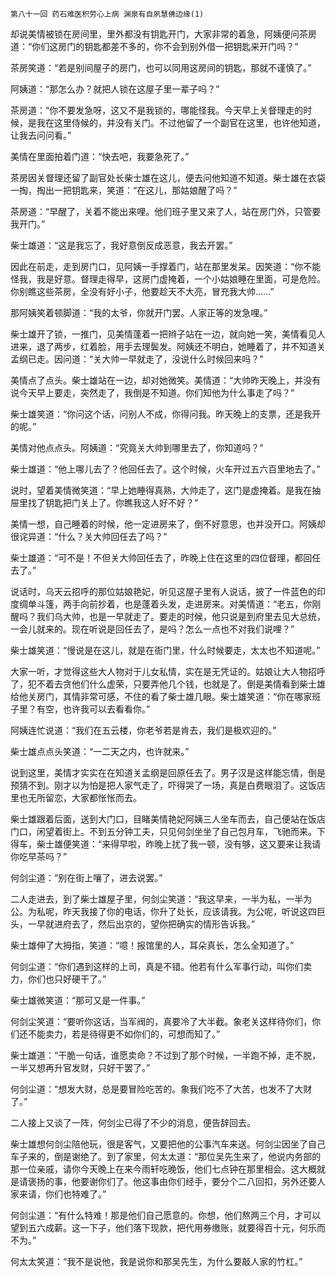     第八十一回 药石难医积劳心上病 渊泉有自夙慧佛边缘(1) 

   却说美情被锁在房间里，里外都没有钥匙开门，大家非常的着急，阿姨便问茶房道：“你们这房门的钥匙都差不多的，你不会到别外借一把钥匙来开门吗？”

   茶房笑道：“若是别间屋子的房门，也可以同用这房间的钥匙，那就不谨慎了。”

   阿姨道：“那怎么办？就把人锁在这屋子里一辈子吗？”

   茶房道：“你不要发急呀，这又不是我锁的，哪能怪我。今天早上关督理走的时候，是我在这里侍候的，并没有关门。不过他留了一个副官在这里，也许他知道，让我去问问看。”

   美情在里面拍着门道：“快去吧，我要急死了。”

   茶房因关督理还留了副官处长柴士雄在这儿，便去问他知道不知道。柴士雄在衣袋一掏，掏出一把钥匙来，笑道：“在这儿，那姑娘醒了吗？”

   茶房道：“早醒了，关着不能出来哩。他们班子里又来了人，站在房门外，只管要我开门。”

   柴士雄道：“这是我忘了，我好意倒反成恶意，我去开罢。”

   因此在前走，走到房门口，见阿姨一手撑着门，站在那里发呆。因笑道：“你不能怪我，我是好意。督理走得早，这房门虚掩着，一个小姑娘睡在里面，可是危险。你别瞧这些茶房，全没有好小子，他要趁天不大亮，冒充我大帅……”

   那阿姨笑着顿脚道：“我的太爷，你就开门罢。人家正等的发急哩。”

   柴士雄开了锁，一推门，见美情蓬着一把辫子站在一边，就向她一笑，美情看见人进来，退了两步，红着脸，用手去理鬓发。阿姨还不明白，她睡着了，并不知道关孟纲已走。因问道：“关大帅一早就走了，没说什么时候回来吗？”

   美情点了点头。柴士雄站在一边，却对她微笑。美情道：“大帅昨天晚上，并没有说今天早上要走，突然走了，我倒是不知道。你们知他为什么事走了吗？”

   柴士雄笑道：“你问这个话，问别人不成，你得问我。昨天晚上的支票，还是我开的呢。”

   美情对他点点头。阿姨道：“究竟关大帅到哪里去了，你知道吗？”

   柴士雄道：“他上哪儿去了？他回任去了。这个时候，火车开过五六百里地去了。”

   说时，望着美情微笑道：“早上她睡得真熟，大帅走了，这门是虚掩着。是我在抽屉里找了钥匙把门关上了。你瞧我这人好不好？”

   美情一想，自己睡着的时候，他一定进房来了，倒不好意思，也并没开口。阿姨却很诧异道：“什么？关大帅回任去了吗？”

   柴士雄道：“可不是！不但关大帅回任去了，昨晚上住在这里的四位督理，都回任去了。”

   说话时，乌天云招呼的那位姑娘艳妃，听见这屋子里有人说话，披了一件蓝色的印度绸单斗篷，两手向前抄着，也是蓬着头发，走进房来。对美情道：“老五，你刚醒吗？我们乌大帅，也是一早就走了。要走的时候，他只说是到府里去见大总统，一会儿就来的。现在听说是回任去了，是吗？怎么一点也不对我们说哩？”

   柴士雄笑道：“慢说是在这儿，就是在衙门里，什么时候要走，太太也不知道呢。”

   大家一听，才觉得这些大人物对于儿女私情，实在是无凭证的。姑娘让大人物招呼了，犯不着去贪他们什么虚荣，只要弄他几个钱，也就是了。倒是美情看到柴士雄给他关房门，其情非常可感，不住的看了柴士雄几眼。柴士雄笑道：“你在哪家班子里？有空，也许我可以去看看你。”

   阿姨连忙说道：“我们在五云楼，你老爷若是肯去，我们是极欢迎的。”

   柴士雄点点头笑道：“一二天之内，也许就来。”

   说到这里，美情才实实在在知道关孟纲是回原任去了。男子汉是这样能忘情，倒是预猜不到。刚才以为怕是把人家气走了，吓得哭了一场，真是白费眼泪了。这饭店里也无所留恋，大家都怅怅而去。

   柴士雄跟着后面，送到大门口，目睹美情艳妃阿姨三人坐车而去，自己便站在饭店门口，闲望着街上。不到五分钟工夫，只见何剑坐坐了自己包月车，飞驰而来。下得车，柴士雄便笑道：“来得早啦，昨晚上扰了我一顿，没有够，这又要来让我请你吃早茶吗？”

   何剑尘道：“别在街上嚷了，进去说罢。”

   二人走进去，到了柴士雄屋子里，何剑尘笑道：“我这早来，一半为私，一半为公。为私呢，昨天我接了你的电话，你升了处长，应该请我。为公呢，听说这四巨头，一早就进府去了，然后出京的，望你把确实的情形告诉我。”

   柴士雄伸了大拇指，笑道：“噫！报馆里的人，耳朵真长，怎么全知道了。”

   何剑尘道：“你们遇到这样的上司，真是不错。他若有什么军事行动，叫你们卖力，你们也只好硬干了。”

   柴士雄微笑道：“那可又是一件事。”

   何剑尘笑道：“要听你这话，当军阀的，真要冷了大半截。象老关这样待你们，你们还不能卖力，若是待得更不如你们的，可想而知了。”

   柴士雄道：“干脆一句话，谁愿卖命？不过到了那个时候，一半跑不掉，走不脱，一半又想再升官发财，只好干罢了。”

   何剑尘道：“想发大财，总是要冒险吃苦的。象我们吃不了大苦，也发不了大财了。”

   二人接上又谈了一阵，何剑尘已得了不少的消息，便告辞回去。

   柴士雄想何剑尘陪他玩，很是客气，又要把他的公事汽车来送。何剑尘因坐了自己车子来的，倒是谢绝了。到了家里，何太太道：“那位吴先生来了，他说内务部的那一位亲戚，请你今天晚上在来今雨轩吃晚饭，他们七点钟在那里相会。这大概就是请褒扬的事，他要谢你们了。他这事由你们经手，要分个二八回扣，另外还要人家来请，你们也特难了。”

   何剑尘道：“有什么特难！那是他们自己愿意的。你想，他们熬两三个月，才可以望到五六成薪。这一下子，他们落下现款，把代用券缴账，就要得百十元，何乐而不为。”

   何太太笑道：“我不是说他，我是说你和那吴先生，为什么要敲人家的竹杠。”

